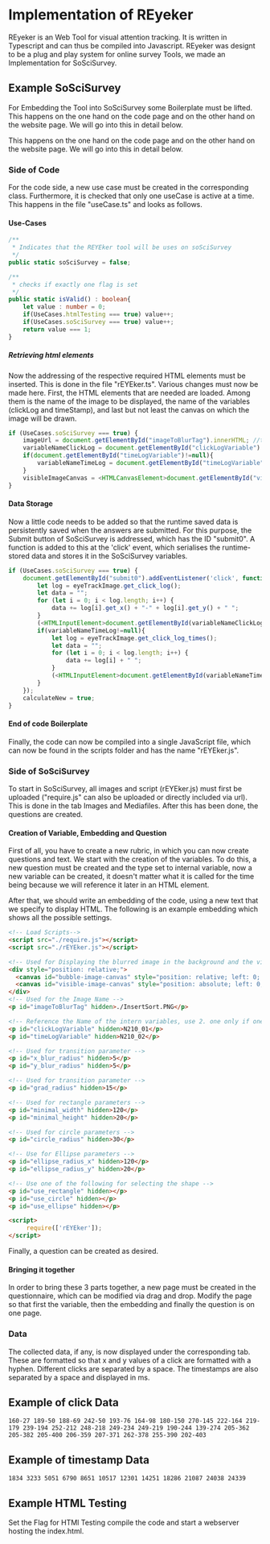 # Implementation of REyeker

REyeker is an Web Tool for visual attention tracking. It is written in Typescript and can thus be compiled into Javascript.
REyeker was designt to be a plug and play system for online survey Tools, we made an Implementation for SoSciSurvey.<br>

## Example SoSciSurvey

For Embedding the Tool into SoSciSurvey some Boilerplate must be lifted. 
This happens on the one hand on the code page and on the other hand on the website page.
We will go into this in detail below.<br>

This happens on the one hand on the code page and on the other hand on the website page. We will go into this in detail below.<br>

### Side of Code

For the code side, a new use case must be created in the corresponding class.
Furthermore, it is checked that only one useCase is active at a time. This happens in the file "useCase.ts" and looks as follows.

#### Use-Cases
````typescript
/**
 * Indicates that the REYEker tool will be uses on soSciSurvey
 */
public static soSciSurvey = false;

/**
 * checks if exactly one flag is set
 */
public static isValid() : boolean{
    let value : number = 0;
    if(UseCases.htmlTesting === true) value++;
    if(UseCases.soSciSurvey === true) value++;
    return value === 1;
}
````

##### Retrieving html elements
Now the addressing of the respective required HTML elements must be inserted.
This is done in the file "rEYEker.ts". Various changes must now be made here.
First, the HTML elements that are needed are loaded. Among them is the name of the image to be displayed,
the name of the variables (clickLog and timeStamp), and last but not least the canvas on which the image will be drawn.

````typescript
if (UseCases.soSciSurvey === true) {
    imageUrl = document.getElementById("imageToBlurTag").innerHTML; //the used test image, use an rgba (8 bit color depth) image
    variableNameClickLog = document.getElementById("clickLogVariable").innerHTML; //the name of the inner variable of soSci
    if(document.getElementById("timeLogVariable")!=null){
        variableNameTimeLog = document.getElementById("timeLogVariable").innerHTML; //the name of the inner variable of soSci
    }
    visibleImageCanvas = <HTMLCanvasElement>document.getElementById("visible-image-canvas");
}
````

#### Data Storage
Now a little code needs to be added so that the runtime saved data is persistently saved when the answers are submitted.
For this purpose, the Submit button of SoSciSurvey is addressed, which has the ID "submit0".
A function is added to this at the 'click' event, which serialises the runtime-stored data and stores it in the SoSciSurvey variables.

`````typescript
if (UseCases.soSciSurvey === true) {
    document.getElementById("submit0").addEventListener('click', function (event) {
        let log = eyeTrackImage.get_click_log();
        let data = "";
        for (let i = 0; i < log.length; i++) {
            data += log[i].get_x() + "-" + log[i].get_y() + " ";
        }
        (<HTMLInputElement>document.getElementById(variableNameClickLog)).value = data;
        if(variableNameTimeLog!=null){
            let log = eyeTrackImage.get_click_log_times();
            let data = "";
            for (let i = 0; i < log.length; i++) {
                data += log[i] + " ";
            }
            (<HTMLInputElement>document.getElementById(variableNameTimeLog)).value = data;
        }
    });
    calculateNew = true;
}
`````

#### End of code Boilerplate
Finally, the code can now be compiled into a single JavaScript file, which can now be found in the scripts folder and has the name "rEYEker.js".

### Side of SoSciSurvey

To start in SoSciSurvey, all images and script (rEYEker.js) must first be uploaded ("require.js" can also be uploaded or directly included via url). This is done in the tab Images and Mediafiles. After this has been done, the questions are created.

#### Creation of Variable, Embedding and Question

First of all, you have to create a new rubric, in which you can now create questions and text.
We start with the creation of the variables. To do this, a new question must be created and the type set to internal variable,
now a new variable can be created, it doesn't matter what it is called for the time being because we will reference it later in an HTML element. <br>

After that, we should write an embedding of the code, using a new text that we specify to display HTML. The following is an example embedding which shows all the possible settings.

````html
<!-- Load Scripts-->
<script src="./require.js"></script>
<script src="./rEYEker.js"></script>

<!-- Used for Displaying the blurred image in the background and the visible area in the foreground,. for performance reasons -->
<div style="position: relative;">
  <canvas id="bubble-image-canvas" style="position: relative; left: 0; top: 0; z-index: 0;"></canvas>
  <canvas id="visible-image-canvas" style="position: absolute; left: 0; top: 0; z-index: 1;"></canvas>
</div>
<!-- Used for the Image Name -->
<p id="imageToBlurTag" hidden>./InsertSort.PNG</p>

<!-- Reference the Name of the intern variables, use 2. one only if one need timestamps -->
<p id="clickLogVariable" hidden>N210_01</p>
<p id="timeLogVariable" hidden>N210_02</p>

<!-- Used for transition parameter -->
<p id="x_blur_radius" hidden>5</p>
<p id="y_blur_radius" hidden>5</p>

<!-- Used for transition parameter -->
<p id="grad_radius" hidden>15</p>

<!-- Used for rectangle parameters -->
<p id="minimal_width" hidden>120</p>
<p id="minimal_height" hidden>20</p>

<!-- Used for circle parameters -->
<p id="circle_radius" hidden>30</p>

<!-- Use for Ellipse parameters -->
<p id="ellipse_radius_x" hidden>120</p>
<p id="ellipse_radius_y" hidden>20</p>

<!-- Use one of the following for selecting the shape -->
<p id="use_rectangle" hidden></p>
<p id="use_circle" hidden></p>
<p id="use_ellipse" hidden></p>

<script>
     require(['rEYEker']);
</script>
````

Finally, a question can be created as desired.


#### Bringing it together

In order to bring these 3 parts together, a new page must be created in the questionnaire, which can be modified via drag and drop.
Modify the page so that first the variable, then the embedding and finally the question is on one page.

### Data

The collected data, if any, is now displayed under the corresponding tab. These are formatted so that x and y values of a click are formatted with a hyphen.
Different clicks are separated by a space. The timestamps are also separated by a space and displayed in ms.

## Example of click Data

````text
160-27 189-50 188-69 242-50 193-76 164-98 180-150 270-145 222-164 219-179 239-194 252-212 248-218 249-234 249-219 190-244 139-274 205-362 205-382 205-400 206-359 207-371 262-378 255-390 202-403
````

## Example of timestamp Data
````text
1834 3233 5051 6790 8651 10517 12301 14251 18286 21087 24038 24339
````

## Example HTML Testing

Set the Flag for HTMl Testing compile the code and start a webserver hosting the index.html.
